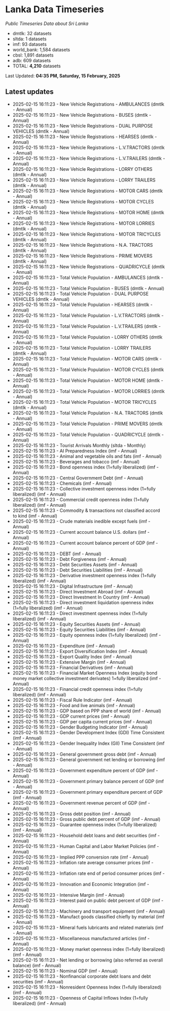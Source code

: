 # Lanka Data Timeseries
*Public Timeseries Data about Sri Lanka*

* dmtlk: 32 datasets
* sltda: 1 datasets
* imf: 93 datasets
* world_bank: 1,584 datasets
* cbsl: 1,891 datasets
* adb: 609 datasets
* TOTAL: **4,210** datasets

Last Updated: **04:35 PM, Saturday, 15 February, 2025**

## Latest updates

* 2025-02-15 16:11:23 - New Vehicle Registrations - AMBULANCES (dmtlk - Annual)
* 2025-02-15 16:11:23 - New Vehicle Registrations - BUSES (dmtlk - Annual)
* 2025-02-15 16:11:23 - New Vehicle Registrations - DUAL PURPOSE VEHICLES (dmtlk - Annual)
* 2025-02-15 16:11:23 - New Vehicle Registrations - HEARSES (dmtlk - Annual)
* 2025-02-15 16:11:23 - New Vehicle Registrations - L.V.TRACTORS (dmtlk - Annual)
* 2025-02-15 16:11:23 - New Vehicle Registrations - L.V.TRAILERS (dmtlk - Annual)
* 2025-02-15 16:11:23 - New Vehicle Registrations - LORRY OTHERS (dmtlk - Annual)
* 2025-02-15 16:11:23 - New Vehicle Registrations - LORRY TRAILERS (dmtlk - Annual)
* 2025-02-15 16:11:23 - New Vehicle Registrations - MOTOR CARS (dmtlk - Annual)
* 2025-02-15 16:11:23 - New Vehicle Registrations - MOTOR CYCLES (dmtlk - Annual)
* 2025-02-15 16:11:23 - New Vehicle Registrations - MOTOR HOME (dmtlk - Annual)
* 2025-02-15 16:11:23 - New Vehicle Registrations - MOTOR LORRIES (dmtlk - Annual)
* 2025-02-15 16:11:23 - New Vehicle Registrations - MOTOR TRICYCLES (dmtlk - Annual)
* 2025-02-15 16:11:23 - New Vehicle Registrations - N.A. TRACTORS (dmtlk - Annual)
* 2025-02-15 16:11:23 - New Vehicle Registrations - PRIME MOVERS (dmtlk - Annual)
* 2025-02-15 16:11:23 - New Vehicle Registrations - QUADRICYCLE (dmtlk - Annual)
* 2025-02-15 16:11:23 - Total Vehicle Population - AMBULANCES (dmtlk - Annual)
* 2025-02-15 16:11:23 - Total Vehicle Population - BUSES (dmtlk - Annual)
* 2025-02-15 16:11:23 - Total Vehicle Population - DUAL PURPOSE VEHICLES (dmtlk - Annual)
* 2025-02-15 16:11:23 - Total Vehicle Population - HEARSES (dmtlk - Annual)
* 2025-02-15 16:11:23 - Total Vehicle Population - L.V.TRACTORS (dmtlk - Annual)
* 2025-02-15 16:11:23 - Total Vehicle Population - L.V.TRAILERS (dmtlk - Annual)
* 2025-02-15 16:11:23 - Total Vehicle Population - LORRY OTHERS (dmtlk - Annual)
* 2025-02-15 16:11:23 - Total Vehicle Population - LORRY TRAILERS (dmtlk - Annual)
* 2025-02-15 16:11:23 - Total Vehicle Population - MOTOR CARS (dmtlk - Annual)
* 2025-02-15 16:11:23 - Total Vehicle Population - MOTOR CYCLES (dmtlk - Annual)
* 2025-02-15 16:11:23 - Total Vehicle Population - MOTOR HOME (dmtlk - Annual)
* 2025-02-15 16:11:23 - Total Vehicle Population - MOTOR LORRIES (dmtlk - Annual)
* 2025-02-15 16:11:23 - Total Vehicle Population - MOTOR TRICYCLES (dmtlk - Annual)
* 2025-02-15 16:11:23 - Total Vehicle Population - N.A. TRACTORS (dmtlk - Annual)
* 2025-02-15 16:11:23 - Total Vehicle Population - PRIME MOVERS (dmtlk - Annual)
* 2025-02-15 16:11:23 - Total Vehicle Population - QUADRICYCLE (dmtlk - Annual)
* 2025-02-15 16:11:23 - Tourist Arrivals Monthly (sltda - Monthly)
* 2025-02-15 16:11:23 - AI Preparedness Index (imf - Annual)
* 2025-02-15 16:11:23 - Animal and vegetable oils and fats (imf - Annual)
* 2025-02-15 16:11:23 - Beverages and tobacco (imf - Annual)
* 2025-02-15 16:11:23 - Bond openness index (1=fully liberalized) (imf - Annual)
* 2025-02-15 16:11:23 - Central Government Debt (imf - Annual)
* 2025-02-15 16:11:23 - Chemicals (imf - Annual)
* 2025-02-15 16:11:23 - Collective investment openness index (1=fully liberalized) (imf - Annual)
* 2025-02-15 16:11:23 - Commercial credit openness index (1=fully liberalized) (imf - Annual)
* 2025-02-15 16:11:23 - Commodity & transactions not classified accord to kind (imf - Annual)
* 2025-02-15 16:11:23 - Crude materials inedible except fuels (imf - Annual)
* 2025-02-15 16:11:23 - Current account balance U.S. dollars (imf - Annual)
* 2025-02-15 16:11:23 - Current account balance percent of GDP (imf - Annual)
* 2025-02-15 16:11:23 - DEBT (imf - Annual)
* 2025-02-15 16:11:23 - Debt Forgiveness (imf - Annual)
* 2025-02-15 16:11:23 - Debt Securities Assets (imf - Annual)
* 2025-02-15 16:11:23 - Debt Securities Liabilities (imf - Annual)
* 2025-02-15 16:11:23 - Derivative investment openness index (1=fully liberalized) (imf - Annual)
* 2025-02-15 16:11:23 - Digital Infrastructure (imf - Annual)
* 2025-02-15 16:11:23 - Direct Investment Abroad (imf - Annual)
* 2025-02-15 16:11:23 - Direct Investment In Country (imf - Annual)
* 2025-02-15 16:11:23 - Direct investment liquidation openness index (1=fully liberalized) (imf - Annual)
* 2025-02-15 16:11:23 - Direct investment openness index (1=fully liberalized) (imf - Annual)
* 2025-02-15 16:11:23 - Equity Securities Assets (imf - Annual)
* 2025-02-15 16:11:23 - Equity Securities Liabilities (imf - Annual)
* 2025-02-15 16:11:23 - Equity openness index (1=fully liberalized) (imf - Annual)
* 2025-02-15 16:11:23 - Expenditure (imf - Annual)
* 2025-02-15 16:11:23 - Export Diversification Index (imf - Annual)
* 2025-02-15 16:11:23 - Export Quality Index (imf - Annual)
* 2025-02-15 16:11:23 - Extensive Margin (imf - Annual)
* 2025-02-15 16:11:23 - Financial Derivatives (imf - Annual)
* 2025-02-15 16:11:23 - Financial Market Openness Index (equity bond money market collective investment derivates) 1=fully liberalized (imf - Annual)
* 2025-02-15 16:11:23 - Financial credit openness index (1=fully liberalized) (imf - Annual)
* 2025-02-15 16:11:23 - Fiscal Rule Indicator (imf - Annual)
* 2025-02-15 16:11:23 - Food and live animals (imf - Annual)
* 2025-02-15 16:11:23 - GDP based on PPP share of world (imf - Annual)
* 2025-02-15 16:11:23 - GDP current prices (imf - Annual)
* 2025-02-15 16:11:23 - GDP per capita current prices (imf - Annual)
* 2025-02-15 16:11:23 - Gender Budgeting Indicator (imf - Annual)
* 2025-02-15 16:11:23 - Gender Development Index (GDI) Time Consistent (imf - Annual)
* 2025-02-15 16:11:23 - Gender Inequality Index (GII) Time Consistent (imf - Annual)
* 2025-02-15 16:11:23 - General government gross debt (imf - Annual)
* 2025-02-15 16:11:23 - General government net lending or borrowing (imf - Annual)
* 2025-02-15 16:11:23 - Government expenditure percent of GDP (imf - Annual)
* 2025-02-15 16:11:23 - Government primary balance percent of GDP (imf - Annual)
* 2025-02-15 16:11:23 - Government primary expenditure percent of GDP (imf - Annual)
* 2025-02-15 16:11:23 - Government revenue percent of GDP (imf - Annual)
* 2025-02-15 16:11:23 - Gross debt position (imf - Annual)
* 2025-02-15 16:11:23 - Gross public debt percent of GDP (imf - Annual)
* 2025-02-15 16:11:23 - Guarantee openness index (1=fully liberalized) (imf - Annual)
* 2025-02-15 16:11:23 - Household debt loans and debt securities (imf - Annual)
* 2025-02-15 16:11:23 - Human Capital and Labor Market Policies (imf - Annual)
* 2025-02-15 16:11:23 - Implied PPP conversion rate (imf - Annual)
* 2025-02-15 16:11:23 - Inflation rate average consumer prices (imf - Annual)
* 2025-02-15 16:11:23 - Inflation rate end of period consumer prices (imf - Annual)
* 2025-02-15 16:11:23 - Innovation and Economic Integration (imf - Annual)
* 2025-02-15 16:11:23 - Intensive Margin (imf - Annual)
* 2025-02-15 16:11:23 - Interest paid on public debt percent of GDP (imf - Annual)
* 2025-02-15 16:11:23 - Machinery and transport equipment (imf - Annual)
* 2025-02-15 16:11:23 - Manufact goods classified chiefly by material (imf - Annual)
* 2025-02-15 16:11:23 - Mineral fuels lubricants and related materials (imf - Annual)
* 2025-02-15 16:11:23 - Miscellaneous manufactured articles (imf - Annual)
* 2025-02-15 16:11:23 - Money market openness index (1=fully liberalized) (imf - Annual)
* 2025-02-15 16:11:23 - Net lending or borrowing (also referred as overall balance) (imf - Annual)
* 2025-02-15 16:11:23 - Nominal GDP (imf - Annual)
* 2025-02-15 16:11:23 - Nonfinancial corporate debt loans and debt securities (imf - Annual)
* 2025-02-15 16:11:23 - Nonresident Openness Index (1=fully liberalized) (imf - Annual)
* 2025-02-15 16:11:23 - Openness of Capital Inflows Index (1=fully liberalized) (imf - Annual)